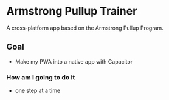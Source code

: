 # Armstrong Pullup Trainer

A cross-platform app based on the Armstrong Pullup Program.

## Goal

- Make my PWA into a native app with Capacitor

### How am I going to do it

- one step at a time
